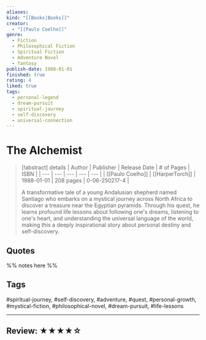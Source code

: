 ```yaml
---
aliases:
kind: "[[Books|Books]]"
creator:
  - "[[Paulo Coelho]]"
genre:
  - Fiction
  - Philosophical Fiction
  - Spiritual Fiction
  - Adventure Novel
  - fantasy
publish-date: 1988-01-01
finished: true
rating: 4
liked: true
tags:
  - personal-legend
  - dream-pursuit
  - spiritual-journey
  - self-discovery
  - universal-connection
---
```

# The Alchemist

> [!abstract] details
> | Author | Publisher | Release Date | # of Pages | ISBN |
> | --- | --- | --- | --- | --- |
> | [[Paulo Coelho]] | [[HarperTorch]] | 1988-01-01 | 208 pages | 0-06-250217-4 | 
> 
> A transformative tale of a young Andalusian shepherd named Santiago who embarks on a mystical journey across North Africa to discover a treasure near the Egyptian pyramids. Through his quest, he learns profound life lessons about following one's dreams, listening to one's heart, and understanding the universal language of the world, making this a deeply inspirational story about personal destiny and self-discovery.
> 

## Quotes

%% notes here %%

## Tags

#spiritual-journey, #self-discovery, #adventure, #quest, #personal-growth, #mystical-fiction, #philosophical-novel, #dream-pursuit, #life-lessons

---

## Review: ★★★★☆
